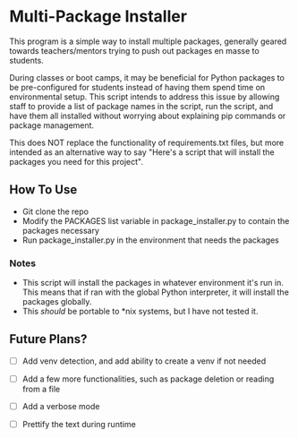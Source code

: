 # Multi-Package Installer
This program is a simple way to install multiple packages, generally geared towards
teachers/mentors trying to push out packages en masse to students.

During classes or boot camps, it may be beneficial for Python packages to be pre-configured
for students instead of having them spend time on environmental setup.
This script intends to address this issue by allowing staff to provide a list
of package names in the script, run the script, and have them all installed without
worrying about explaining pip commands or package management.

This does NOT replace the functionality of requirements.txt files, but more intended
as an alternative way to say "Here's a script that will install the packages you need 
for this project".

## How To Use
- Git clone the repo
- Modify the PACKAGES list variable in package_installer.py to contain
  the packages necessary
- Run package_installer.py in the environment that needs the packages

### Notes
- This script will install the packages in whatever environment it's run in. This
  means that if ran with the global Python interpreter, it will install the packages
  globally.
- This *should* be portable to *nix systems, but I have not tested it.

## Future Plans?
- [ ] Add venv detection, and add ability to create a venv if not needed
- [ ] Add a few more functionalities, such as package deletion or reading from a file
- [ ] Add a verbose mode
- [ ] Prettify the text during runtime

